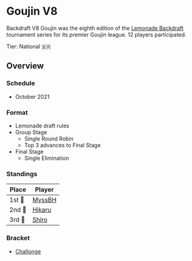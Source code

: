 # Goujin V8

Backdraft V8 Goujin was the eighth edition of the [Lemonade Backdraft](bdmain.md) tournament series for its premier Goujin league.
12 players participated.

Tier: National :brazil:

## Overview

### Schedule
- October 2021

### Format
- Lemonade draft rules
- Group Stage
    - Single Round Robin 
    - Top 3 advances to Final Stage
- Final Stage
    - Single Elimination

### Standings

|Place|Player|
|-|-|
|1st :1st_place_medal:| [MyssBH](../../players/brazilian/myssbh.md) |
|2nd :2nd_place_medal:| [Hikaru](../../players/brazilian/hikky.md) |
|3rd :3rd_place_medal:| [Shiro](../../players/brazilian/shiro.md) |

### Bracket
- [Challonge](https://challonge.com/BDV8)
